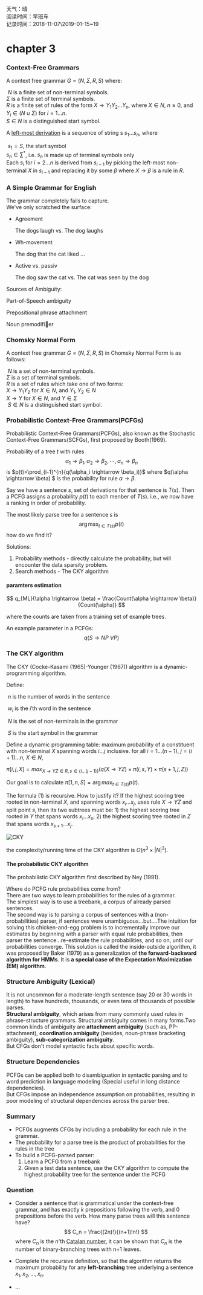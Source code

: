 天气：晴  
阅读时间：早班车<br>记录时间：2018-11-07\2019-01-15~19

# chapter 3

### Context-Free Grammars

A context free grammar $G=(N,\Sigma,R,S)$ where:

​	$N$ is a finite set of non-terminal symbols.<br>	$\Sigma$ is a finite set of terminal symbols.<br>	$R$ is a finite set of rules of the form $X \to Y_1Y_2...Y_n$, where $X \in N$, $n \geq 0$, and $Y_i \in (N  \cup \Sigma)$ for $i=1...n$.<br>	$S \in N$ is a distinguished start symbol.

A <u>left-most derivation</u> is a sequence of string s $s_1 \dots s_n$, where 

​	$s_1=S$, the start symbol<br>	$s_n \in \sum^*$, i.e. $s_n$ is made up of terminal symbols only<br>	Each $s_i$ for $i=2 \dots n$ is derived from $s_{i-1}$ by picking the left-most non-terminal $X$ in $s_{i-1}$ and replacing it by some $\beta$ where $X \rightarrow \beta$ is a rule in $R$.

### A Simple Grammar for English

The grammar completely fails to capture.<br>We've only scratched the surface:

+ Agreement

  The dogs laugh vs. The dog laughs

+ Wh-movement

  The dog that the cat liked ...

+ Active vs. passiv

  The dog saw the cat vs.
  The cat was seen by the dog

Sources of Ambiguity:

Part-of-Speech ambiguity

Prepositional phrase attachment

Noun premodifier



### Chomsky Normal Form

A context free grammar $G=(N,\Sigma,R,S)$ in Chomsky Normal Form is as follows:

​	$N$ is a set of non-terminal symbols.<br>	$\Sigma$ is a set of terminal symbols.<br>	$R$ is a set of rules which take one of two forms:<br>		$X \to Y_1Y_2$ for $X \in N$, and $Y_1,Y_2 \in N$<br>		$X \rightarrow Y$ for $X \in N$, and $Y \in \Sigma$<br>​	$S \in N$ is a distinguished start symbol.

### Probabilistic Context-Free Grammars(PCFGs)

Probabilistic Context-Free Grammars(PCFGs), also known as the Stochastic Context-Free Grammars(SCFGs), first proposed by Booth(1969).

Probability of a tree $t$ with rules
$$
\alpha_1 \rightarrow \beta_1,\alpha_2 \rightarrow \beta_2, \cdots, \alpha_n \rightarrow \beta_n
$$
is $p(t)=\prod_{i-1}^{n}{q(\alpha_i \rightarrow \beta_i)}$ where $q(\alpha \rightarrow \beta) $ is the probability for rule $\alpha \rightarrow \beta$.

Say we have a sentence $s$, set of derivations for that sentence is $T(s)$. Then a PCFG assigns a probability $p(t)$ to each menber of $T(s)$. i.e., we now have a ranking in order of probability.

The most likely parse tree for a sentence $s$ is
$$
\arg \max_{t \in T(s)}p(t)
$$
how do we find it?

Solutions:

1. Probability methods - directly calculate the probability, but will encounter the data sparsity problem.
2. Search methods - The CKY algorithm

#### paramters estimation

$$
q_{ML}(\alpha \rightarrow \beta) = \frac{Count(\alpha \rightarrow \beta)}{Count(\alpha)}
$$

where the counts are taken from a training set of example trees.

An example parameter in a PCFGs:
$$
q(S \to NP \ VP)
$$


### The CKY algorithm

The CKY (Cocke-Kasami (1965)-Younger (1967)) algorithm is a dynamic-programming algorithm.

Define:

​	$n$ is the number of words in the sentence

​	$w_i$ is the $i'$th word in the sentence

​	$N$ is the set of non-terminals in the grammar

​	$S$ is the start symbol in the grammar

Define a dynamic programming table: maximum probability of a constituent with non-terminal $X$ spanning words $i \dots j$ inclusive. for all $i=1 \dots (n-1)$, $j=(i+1) \dots n$, $X \in N$,

$\pi[i,j,X] = max_{X \rightarrow Y Z \in R, s \in \{i \dots (j-1)\}} (q(X \rightarrow Y Z) \times \pi(i,s,Y) \times \pi(s+1,j,Z)) \tag{1}$

Our goal is to calculate $\pi[1,n,S] = \arg max_{t \in T(s)}p(t)$.

The formula (1) is recursive. How to justify it? If the highest scoring tree rooted in non-terminal $X$, and spanning words $x_i \dots x_j$, uses rule $X \rightarrow Y Z$ and split point $s$, then its two subtrees must be: 1) the highest scoring tree rooted in $Y$ that spans words $x_i \dots x_s$; 2) the highest scoring tree rooted in $Z$ that spans words $x_{s+1} \dots x_j$.

![CKY](https://github.com/bifeng/daily_book_notes/raw/master/resource/cky_algorithm.png)

the complexity/running time of the CKY algorithm is $O(n^3 \times |N|^3)​$ .

#### The probabilistic CKY algorithm

The probabilistic CKY algorithm first described by Ney (1991).

Where do PCFG rule probabilities come from? <br>There are two ways to learn probabilities for the rules of a grammar. <br>The simplest way is to use a treebank, a corpus of already parsed sentences.<br>The second way is to parsing a corpus of sentences with a (non-probabilities) parser, if sentences were unambiguous...but....The intuition for solving this  chicken-and-egg problem is to incrementally improve our estimates by beginning with a parser with equal rule probabilities, then parser the sentence...re-estimate the rule probabilities, and so on, until our probabilities converge. This solution is called the inside-outside algorithm, it was proposed by Baker (1979) as a generalization of **the forward-backward algorithm for HMMs**. It is **a special case of the Expectation Maximization (EM) algorithm**.

### Structure Ambiguity (Lexical)

It is not uncommon for a moderate-length sentence (say 20 or 30 words in length) to have hundreds, thousands, or even tens of thousands of possible parses. <br>**Structural ambiguity**, which arises from many commonly used rules in phrase-structure grammars. Structural ambiguity comes in many forms.Two common kinds of ambiguity are **attachment ambiguity** (such as, PP-attachment), **coordination ambiguity** (besides, noun-phrase bracketing ambiguity), **sub-categorization ambiguity**.<br>But CFGs don't model syntactic facts about specific words.

### Structure Dependencies

PCFGs can be applied both to disambiguation in syntactic parsing and to word prediction in language modeling (Special useful in long distance dependencies).<br>But CFGs impose an independence assumption on probabilities, resulting in poor modeling of structural dependencies across the parser tree.

### Summary

+ PCFGs augments CFGs by including a probability for each rule in the grammar.
+ The probability for a parse tree is the product of probabilities for the rules in the tree
+ To build a PCFG-parsed parser:
  1. Learn a PCFG from a treebank
  2. Given a test data sentence, use the CKY algorithm to compute the highest probability tree for the sentence under the PCFG



### Question

+ Consider a sentence that is grammatical under the context-free grammar, and has exactly $k$ prepositions following the verb, and $0$ prepositions before the verb. How many parse trees will this sentence have?
  $$
  C_n = \frac{(2n)!}{(n+1)!n!}
  $$
  where $C_n$ is the $n$'th <u>Catalan number</u>, it can be shown that $C_n$ is the number of binary-branching trees with n+1 leaves. 

+ Complete the recursive definition, so that the algorithm returns the maximum probability for any **left-branching** tree underlying a sentence $x_1,x_2,\dots,x_n$.

+ ...

















